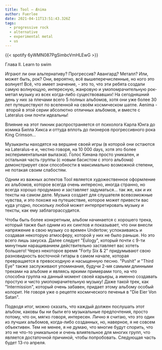 ```yaml
---
title: Tool — Ænima
author: Fuerlee
date: 2021-04-11T13:51:43.326Z
tags:
  - progressive rock
  - alternative
  - experimental metal
  - us
---
```

{{< spotify 6yWMN087PgSimbcVmHLEwG >}}

Глава II. Learn to swim

Играют ли они альтернативу? Прогрессив? Авангард? Металл? Или, может быть, рок? Они, вероятно, всё вышеперечисленные, но кого это волнует! Всё, что имеет значение, - это то, что эти ребята создали самую волнующую, интересную, жанровую и умопомрачительную рок-метал музыку из всех когда-либо существовавших! На сегодняшний день у них за плечами всего 5 полных альбомов, хотя они уже более 30 лет путешествуют по вселенной на своём космическом шатле. Aenima - второй в этой серии абсолютно отличных альбомов, и вместе с Lateralus они почти идеальны!

Влияние на этот пикник распространяется от психолога Карла Юнга до комика Билла Хикса и оттуда вплоть до пионеров прогрессивного рока King Crimson…

Музыканты находятся на вершине своей игры (в которой они остаются на Lateralus-е и, честно говоря, на 10 000 days, хотя это более экспериментальная вылазка). Голос Кинана просто уникален, и остальная часть группы (с новым басистом с этого альбома) демонстрирует свои способности в максимально возможной степени, не потакая своим слабостям.

Одним из важных аспектов Tool является художественное оформление их альбомов, которое всегда очень интересно, иногда странно, но всегда хорошо продумано и заставляет задуматься... так же, как и их тексты на самом деле. Музыка создает для слушателя всевозможные чувства, и это похоже на путешествие, которое может привести вас куда угодно, поскольку любой может интерпретировать музыку и тексты, как ему заблагорассудится.

Чтобы быть более конкретным, альбом начинается с хорошего трека, который также был одним из их синглов и показывает, что они внесли напряжение в свою музыку со времен Undertow; успокаиваясь и создавая некоторую атмосферу, которой у них не было раньше. Но это всего лишь закуска. Далее следует "Eulogy", который почти с 9-ти минутным наращиванием действительно заставляет вас хотеть большего! Через некоторое время "Forty Six & 2" придумывают свою разновидность восточной гитары в самом начале, которая превращается в превосходную и насыщенную песню. "Pushit" и "Third Eye" также заслуживают упоминания, будучи 2-мя самыми длинными треками на альбоме и являясь яркими примерами того, на что способна группа на данный момент своей карьеры, а именно создавать простую и чисто умопомрачительную музыку! Даже такой трек, как "Intermission", который очень забавен, придает этому альбому особый колорит. Не говоря уже о рецепте космического печенья в "Die Eier Von Satan".

Подводя итог, можно сказать, что каждый должен послушать этот альбом, каковы бы ни были его музыкальные предпочтения, просто потому, что он, мягко говоря, интересен. Лично я считаю, что это один из лучших альбомов, когда-либо созданных, но, наверное, я не совсем объективен. Тем не менее, я не думаю, что многие будут спорить, что это не что-то уникальное и очень влиятельное для многих групп, что является достаточной причиной, чтобы попробовать. Следующая часть будет 13-го апреля.